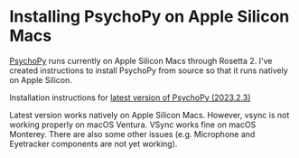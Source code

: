 # Installing PsychoPy on Apple Silicon Macs

[PsychoPy](https://www.psychopy.org) runs currently on Apple Silicon Macs through Rosetta 2. I've created instructions to install PsychoPy from source so that it runs natively on Apple Silicon.

Installation instructions for [latest version of PsychoPy (2023.2.3)](v2023.2.3.md)

Latest version works natively on Apple Silicon Macs. However, vsync is not working properly on macOS Ventura. VSync works fine on macOS Monterey. There are also some other issues (e.g. Microphone and Eyetracker components are not yet working).
